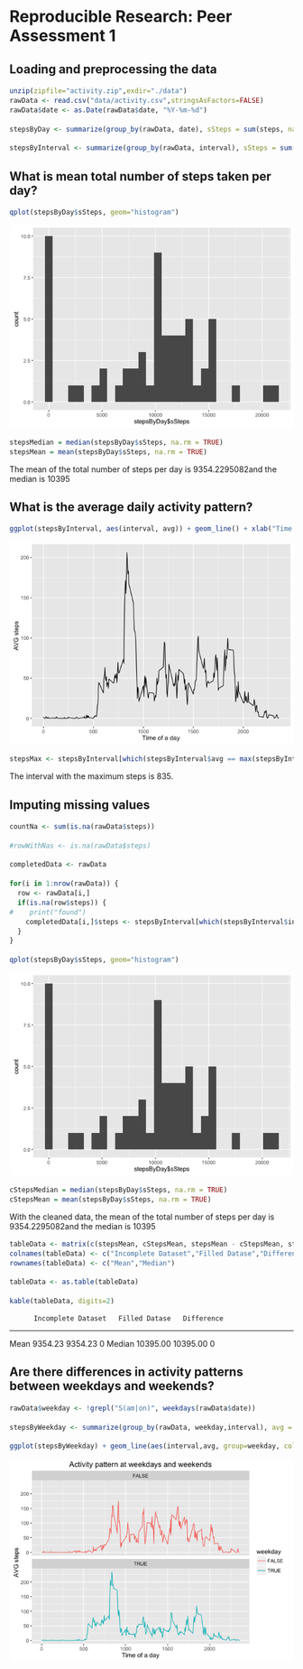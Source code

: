 # Reproducible Research: Peer Assessment 1



## Loading and preprocessing the data

```r
unzip(zipfile="activity.zip",exdir="./data")
rawData <- read.csv("data/activity.csv",stringsAsFactors=FALSE)
rawData$date <- as.Date(rawData$date, "%Y-%m-%d")

stepsByDay <- summarize(group_by(rawData, date), sSteps = sum(steps, na.rm = TRUE))

stepsByInterval <- summarize(group_by(rawData, interval), sSteps = sum(steps, na.rm = TRUE), avg = mean(steps, na.rm = TRUE))
```



## What is mean total number of steps taken per day?


```r
qplot(stepsByDay$sSteps, geom="histogram") 
```

![](PA1_template_files/figure-html/unnamed-chunk-3-1.png)<!-- -->

```r
stepsMedian = median(stepsByDay$sSteps, na.rm = TRUE)
stepsMean = mean(stepsByDay$sSteps, na.rm = TRUE)
```

The mean of the total number of steps per day is 9354.2295082and the median is 10395

## What is the average daily activity pattern?


```r
ggplot(stepsByInterval, aes(interval, avg)) + geom_line() + xlab("Time of a day") + ylab("AVG steps")
```

![](PA1_template_files/figure-html/unnamed-chunk-4-1.png)<!-- -->

```r
stepsMax <- stepsByInterval[which(stepsByInterval$avg == max(stepsByInterval$avg)), ]$interval
```

The interval with the maximum steps is 835.

## Imputing missing values


```r
countNa <- sum(is.na(rawData$steps))

#rowWithNas <- is.na(rawData$steps)

completedData <- rawData

for(i in 1:nrow(rawData)) {
  row <- rawData[i,]
  if(is.na(row$steps)) {
#    print("found")
    completedData[i,]$steps <- stepsByInterval[which(stepsByInterval$interval == row$interval),]$avg
  }
}

qplot(stepsByDay$sSteps, geom="histogram") 
```

![](PA1_template_files/figure-html/unnamed-chunk-5-1.png)<!-- -->

```r
cStepsMedian = median(stepsByDay$sSteps, na.rm = TRUE)
cStepsMean = mean(stepsByDay$sSteps, na.rm = TRUE)
```

With the cleaned data, the mean of the total number of steps per day is 9354.2295082and the median is 10395


```r
tableData <- matrix(c(stepsMean, cStepsMean, stepsMean - cStepsMean, stepsMedian, cStepsMedian, stepsMedian - cStepsMedian),ncol=3,byrow=TRUE)
colnames(tableData) <- c("Incomplete Dataset","Filled Datase","Difference")
rownames(tableData) <- c("Mean","Median")

tableData <- as.table(tableData)

kable(tableData, digits=2)
```

          Incomplete Dataset   Filled Datase   Difference
-------  -------------------  --------------  -----------
Mean                 9354.23         9354.23            0
Median              10395.00        10395.00            0



## Are there differences in activity patterns between weekdays and weekends?


```r
rawData$weekday <- !grepl("S(am|on)", weekdays(rawData$date))

stepsByWeekday <- summarize(group_by(rawData, weekday,interval), avg = mean(steps, na.rm = TRUE), sSteps = sum(steps, na.rm = TRUE))

ggplot(stepsByWeekday) + geom_line(aes(interval,avg, group=weekday, color=weekday)) + xlab("Time of a day") + ylab("AVG steps") + ggtitle("Activity pattern at weekdays and weekends") + facet_wrap(~weekday,ncol = 1)
```

![](PA1_template_files/figure-html/unnamed-chunk-7-1.png)<!-- -->

